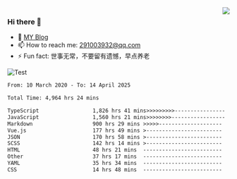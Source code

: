 <img align='right' src='https://github-readme-stats.vercel.app/api?username=niaogege&show_icons=true&theme=radical'/>

### Hi there 👋

- 🌱 [MY Blog](https://bythewayer.com/)
- 📫 How to reach me: 291003932@qq.com
- ⚡ Fun fact:  世事无常，不要留有遗憾，早点养老

![Test](https://github-readme-stats.vercel.app/api/top-langs/?username=niaogege&layout=compact)

<!--START_SECTION:waka-->

```txt
From: 10 March 2020 - To: 14 April 2025

Total Time: 4,964 hrs 24 mins

TypeScript                 1,826 hrs 41 mins>>>>>>>>>----------------   36.80 %
JavaScript                 1,560 hrs 21 mins>>>>>>>>-----------------   31.43 %
Markdown                   900 hrs 29 mins >>>>>--------------------   18.14 %
Vue.js                     177 hrs 49 mins >------------------------   03.58 %
JSON                       170 hrs 58 mins >------------------------   03.44 %
SCSS                       142 hrs 14 mins >------------------------   02.87 %
HTML                       48 hrs 21 mins  -------------------------   00.97 %
Other                      37 hrs 17 mins  -------------------------   00.75 %
YAML                       35 hrs 34 mins  -------------------------   00.72 %
CSS                        14 hrs 48 mins  -------------------------   00.30 %
```

<!--END_SECTION:waka-->
